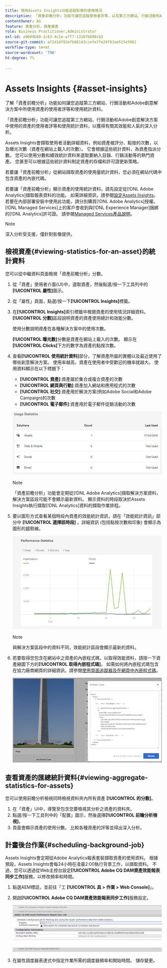 ```yaml
---
title: 使用Assets Insights功能追蹤影像的使用情況
description: 「資產前瞻分析」功能可讓您追蹤使用者評等，以及第三方網站、行銷活動和Adobe創意解決方案所使用影像的使用統計資料。
contentOwner: AG
feature: 資產分析，資產報表
role: Business Practitioner,Administrator
exl-id: a9604b09-1c83-4c1e-aff7-13107b898cb3
source-git-commit: af2d14f92efb88143ccefe7fe29f83ae515e5981
workflow-type: tm+mt
source-wordcount: '798'
ht-degree: 7%

---
```


# Assets Insights {#asset-insights}

了解「資產前瞻分析」功能如何讓您追蹤第三方網站、行銷活動和Adobe創意解決方案中所使用資產的使用者評等和使用統計資料。

「資產前瞻分析」功能可讓您追蹤第三方網站、行銷活動和Adobe創意解決方案中使用的資產的使用者評等和使用統計資料，以獲得有關其效能和人氣的深入分析。

Assets Insights會擷取使用者活動詳細資料，例如資產被評分、點按的次數，以及曝光次數（資產在網站上載入的次數）。 它會根據這些統計資料，為資產指派分數。 您可以使用分數和績效統計資料來選取要納入目錄、行銷活動等的熱門資產。 您甚至可以根據這些統計資料制定資產的存檔和許可證更新策略。

若要讓「資產前瞻分析」從網站擷取資產的使用量統計資料，您必須在網站代碼中包含資產的內嵌代碼。

若要讓「資產前瞻分析」顯示資產的使用統計資料，請先設定從[!DNL Adobe Analytics]擷取報表資料的功能。 如需詳細資訊，請參閱[設定Assets Insights](touch-ui-configuring-asset-insights.md)。 若要在內部部署安裝中使用此功能，請分別購買[!DNL Adobe Analytics]授權。 [!DNL Managed Services]上的客戶會收到與[!DNL Experience Manager]捆綁的[!DNL Analytics]許可證。 請參閱[Managed Services產品說明](https://helpx.adobe.com/legal/product-descriptions/adobe-experience-manager-managed-services.html)。

>[!NOTE]
>
>深入分析受支援，僅針對影像提供。

## 檢視資產{#viewing-statistics-for-an-asset}的統計資料

您可以從中繼資料頁面檢視「資產前瞻分析」分數。

1. 從「資產」使用者介面(UI)中，選取資產，然後點選/按一下工具列中的&#x200B;**[!UICONTROL 屬性]**&#x200B;圖示。
1. 從「屬性」頁面，點選/按一下&#x200B;**[!UICONTROL Insights]**&#x200B;標籤。
1. 在&#x200B;**[!UICONTROL Insights]**&#x200B;索引標籤中檢閱資產的使用情況詳細資料。 **[!UICONTROL 分數]**&#x200B;區段說明資產的資產使用總計和效能分數。

   使用分數說明資產在各種解決方案中的使用次數。

   **[!UICONTROL 曝光數]**&#x200B;分數是資產在網站上載入的次數。 顯示在&#x200B;**[!UICONTROL Clicks]**&#x200B;下方的數字為資產的點按次數。

1. 查看&#x200B;**[!UICONTROL 使用統計資料]**&#x200B;部分，了解資產所屬的實體以及最近使用了哪些創意解決方案。 使用率越高，資產在使用者中受歡迎的機率就越大。 使用資料顯示在以下標題下：

   * **[!UICONTROL 資產]**:資產屬於集合或複合資產的次數
   * **[!UICONTROL 網頁與行動]**:資產加入網站和應用程式的次數
   * **[!UICONTROL 社交]**:資產用於解決方案(例如Adobe Social和Adobe Campaign)的次數
   * **[!UICONTROL 電子郵件]**:資產用於電子郵件促銷活動的次數

   ![usage_statistics](assets/usage_statistics.png)

   >[!NOTE]
   >
   >「資產前瞻分析」功能會定期從[!DNL Adobe Analytics]擷取解決方案資料，解決方案區段可能不會顯示最新資料。 顯示資料的時段取決於Assets Insights執行擷取[!DNL Analytics]資料的擷取作業排程。

1. 要以圖形方式查看某個時段內資產的效能統計資訊，請在「效能統計資訊」部分中 **[!UICONTROL 選擇該時段]** 。詳細資訊 (包括點按次數和印象) 會顯示為圖形的趨勢線。

   ![chlimage_1-3](assets/chlimage_1-3.jpeg)

   >[!NOTE]
   >
   >與解決方案區段中的資料不同，效能統計區段會顯示最新的資料。

1. 若要取得您包含在網站中之資產的內嵌程式碼，以取得效能資料，請按一下資產縮圖下方的&#x200B;**[!UICONTROL 取得內嵌程式碼]**。 如需如何將內嵌程式碼包含在協力廠商網頁的詳細資訊，請參閱[使用頁面追蹤器及在網頁中內嵌程式碼](touch-ui-using-page-tracker.md)。

   ![chlimage_1-303](assets/chlimage_1-303.png)

## 查看資產的匯總統計資料{#viewing-aggregate-statistics-for-assets}

您可以使用前瞻分析檢視同時檢視資料夾內所有資產 **[!UICONTROL 的分數]**。

1. 在「資產」UI中，導覽至包含您要檢視其分析之資產的資料夾。
1. 點選/按一下工具列中的「配置」圖示，然後選擇&#x200B;**[!UICONTROL 前瞻分析檢視]**。
1. 頁面會顯示資產的使用分數。 比較各種資產的評等並得出深入分析。

## 計畫後台作業{#scheduling-background-job}

Assets Insights會定期從Adobe Analytics報表套裝擷取資產的使用資料。 根據預設，Assets Insights會每24小時在凌晨2:00執行背景工作，以擷取資料。 不過，您可以透過從Web主控台設定&#x200B;**[!UICONTROL Adobe CQ DAM資產效能報表同步工作]**&#x200B;服務，以修改頻率和時間。

1. 點選AEM標誌，並前往「工 **[!UICONTROL 具 > 作業 > Web Console]**」。
1. 開啟&#x200B;**[!UICONTROL Adobe CQ DAM資產效能報表同步工作]**&#x200B;服務設定。

   ![chlimage_1-304](assets/chlimage_1-304.png)

1. 在屬性調度器表達式中指定作業所需的調度器頻率和開始時間。 儲存變更。
